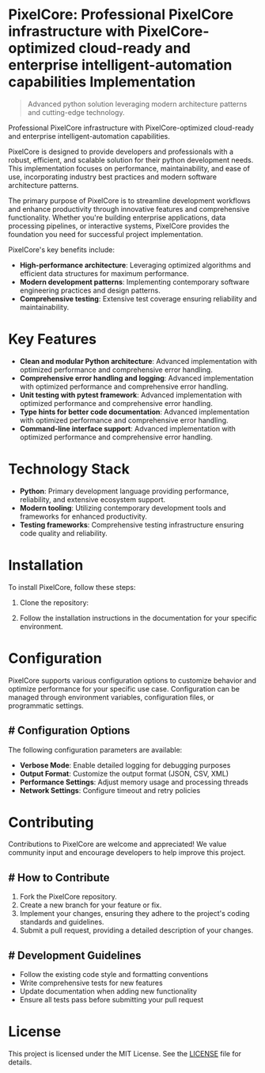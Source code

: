 <!-- fallback_PixelCore_20250803153622_76695 -->

# PixelCore: Professional PixelCore infrastructure with PixelCore-optimized cloud-ready and enterprise intelligent-automation capabilities Implementation
> Advanced python solution leveraging modern architecture patterns and cutting-edge technology.

Professional PixelCore infrastructure with PixelCore-optimized cloud-ready and enterprise intelligent-automation capabilities.

PixelCore is designed to provide developers and professionals with a robust, efficient, and scalable solution for their python development needs. This implementation focuses on performance, maintainability, and ease of use, incorporating industry best practices and modern software architecture patterns.

The primary purpose of PixelCore is to streamline development workflows and enhance productivity through innovative features and comprehensive functionality. Whether you're building enterprise applications, data processing pipelines, or interactive systems, PixelCore provides the foundation you need for successful project implementation.

PixelCore's key benefits include:

* **High-performance architecture**: Leveraging optimized algorithms and efficient data structures for maximum performance.
* **Modern development patterns**: Implementing contemporary software engineering practices and design patterns.
* **Comprehensive testing**: Extensive test coverage ensuring reliability and maintainability.

# Key Features

* **Clean and modular Python architecture**: Advanced implementation with optimized performance and comprehensive error handling.
* **Comprehensive error handling and logging**: Advanced implementation with optimized performance and comprehensive error handling.
* **Unit testing with pytest framework**: Advanced implementation with optimized performance and comprehensive error handling.
* **Type hints for better code documentation**: Advanced implementation with optimized performance and comprehensive error handling.
* **Command-line interface support**: Advanced implementation with optimized performance and comprehensive error handling.

# Technology Stack

* **Python**: Primary development language providing performance, reliability, and extensive ecosystem support.
* **Modern tooling**: Utilizing contemporary development tools and frameworks for enhanced productivity.
* **Testing frameworks**: Comprehensive testing infrastructure ensuring code quality and reliability.

# Installation

To install PixelCore, follow these steps:

1. Clone the repository:


2. Follow the installation instructions in the documentation for your specific environment.

# Configuration

PixelCore supports various configuration options to customize behavior and optimize performance for your specific use case. Configuration can be managed through environment variables, configuration files, or programmatic settings.

## # Configuration Options

The following configuration parameters are available:

* **Verbose Mode**: Enable detailed logging for debugging purposes
* **Output Format**: Customize the output format (JSON, CSV, XML)
* **Performance Settings**: Adjust memory usage and processing threads
* **Network Settings**: Configure timeout and retry policies

# Contributing

Contributions to PixelCore are welcome and appreciated! We value community input and encourage developers to help improve this project.

## # How to Contribute

1. Fork the PixelCore repository.
2. Create a new branch for your feature or fix.
3. Implement your changes, ensuring they adhere to the project's coding standards and guidelines.
4. Submit a pull request, providing a detailed description of your changes.

## # Development Guidelines

* Follow the existing code style and formatting conventions
* Write comprehensive tests for new features
* Update documentation when adding new functionality
* Ensure all tests pass before submitting your pull request

# License

This project is licensed under the MIT License. See the [LICENSE](https://github.com/AbdullahRashid133/PixelCore/blob/main/LICENSE) file for details.
